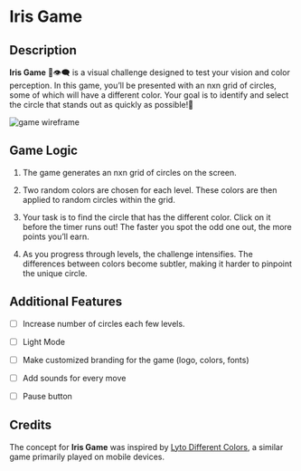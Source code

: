 # Iris Game

## Description

**Iris Game** 🌈👁️‍🗨️ is a visual challenge designed to test your vision and color perception. In this game, you’ll be presented with an nxn grid of circles, some of which will have a different color. Your goal is to identify and select the circle that stands out as quickly as possible!🎯

![game wireframe](https://github.com/Fatema-J/iris-game/blob/main/iris%20game%20ui.png)


## Game Logic

1. The game generates an nxn grid of circles on the screen. 

2. Two random colors are chosen for each level. These colors are then applied to random circles within the grid.

3. Your task is to find the circle that has the different color. Click on it before the timer runs out! The faster you spot the odd one out, the more points you’ll earn.

4. As you progress through levels, the challenge intensifies. The differences between colors become subtler, making it harder to pinpoint the unique circle.

## Additional Features

- [ ] Increase number of circles each few levels.
- [ ] Light Mode
- [ ] Make customized branding for the game (logo, colors, fonts)
- [ ] Add sounds for every move
- [ ] Pause button



## Credits

The concept for **Iris Game** was inspired by [Lyto Different Colors](https://www.gamen.com/game111), a similar game primarily played on mobile devices.
